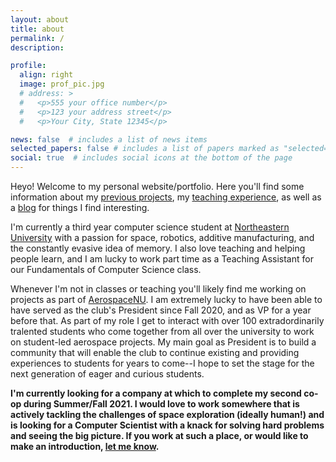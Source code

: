 ```yaml
---
layout: about
title: about
permalink: /
description: 

profile:
  align: right
  image: prof_pic.jpg
  # address: >
  #   <p>555 your office number</p>
  #   <p>123 your address street</p>
  #   <p>Your City, State 12345</p>

news: false  # includes a list of news items
selected_papers: false # includes a list of papers marked as "selected={true}"
social: true  # includes social icons at the bottom of the page
---
```


Heyo! Welcome to my personal website/portfolio. Here you'll find some information about my [previous projects](/projects), my [teaching experience](/teaching), as well as a [blog](blog) for things I find interesting. 

I'm currently a third year computer science student at [Northeastern University](https://northeastern.edu) with a passion for space, robotics, additive manufacturing, and the constantly evasive idea of memory. I also love teaching and helping people learn, and I am lucky to work part time as a Teaching Assistant for our Fundamentals of Computer Science class. 

Whenever I'm not in classes or teaching you'll likely find me working on projects as part of [AerospaceNU](https://aerospacenu.com). I am extremely lucky to have been able to have served as the club's President since Fall 2020, and as VP for a year before that. As part of my role I get to interact with over 100 extradordinarily tralented students who come together from all over the university to work on student-led aerospace projects. My main goal as President is to build a community that will enable the club to continue existing and providing experiences to students for years to come--I hope to set the stage for the next generation of eager and curious students. 

**I'm currently looking for a company at which to complete my second co-op during Summer/Fall 2021. I would love to work somewhere that is actively tackling the challenges of space exploration (ideally human!) and is looking for a Computer Scientist with a knack for solving hard problems and seeing the big picture. If you work at such a place, or would like to make an introduction, [let me know](mailto:cameronbracco@gmail.com).**

<!-- 

Write your biography here. Tell the world about yourself. Link to your favorite [subreddit](http://reddit.com){:target="\_blank"}. You can put a picture in, too. The code is already in, just name your picture `prof_pic.jpg` and put it in the `img/` folder.

Put your address / P.O. box / other info right below your picture. You can also disable any these elements by editing `profile` property of the YAML header of your `_pages/about.md`. Edit `_bibliography/papers.bib` and Jekyll will render your [publications page](/al-folio/publications/) automatically. -->

<!-- Link to your social media connections, too. This theme is set up to use [Font Awesome icons](http://fortawesome.github.io/Font-Awesome/){:target="\_blank"} and [Academicons](https://jpswalsh.github.io/academicons/){:target="\_blank"}, like the ones below. Add your Facebook, Twitter, LinkedIn, Google Scholar, or just disable all of them. -->
